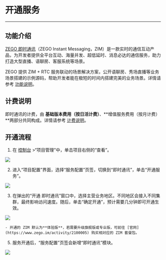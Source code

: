 # 开通服务

---

## 功能介绍

[ZEGO 即时通讯](/zim-android/introduction/overview)（ZEGO Instant Messaging，ZIM）是一款实时的通信互动产品，为开发者提供全平台互动、海量并发、超低延时、消息必达的通信服务，助力打造大型直播、语聊房、客服系统等场景。

ZEGO 提供 ZIM + RTC 服务联动的场景解决方案，公开语聊房、秀场直播等业务场景搭建的示例源码，帮助开发者能在极短的时间内搭建完美的业务场景。详情请参考 [功能说明](/zim-android/introduction/overview#3)。


## 计费说明

即时通讯的计费，由 **基础版本费用（按日活计费）**、**增值服务费用（按月计费）**两部分共同构成。详情请参考 [计费说明](/zim-ios/introduction/pricing)。


## 开通流程

1. 在 [控制台](https://console.zego.im) >“项目管理”中，单击项目右侧的“查看”。
<Frame width="512" height="auto" caption=""><img src="https://doc-media.zego.im/sdk-doc/Pics/Consle/1031.png" /></Frame>

2. 进入“项目配置”界面，选择“服务配置”页签，切换到“即时通讯”，单击“开通服务”。
<Frame width="512" height="auto" caption=""><img src="https://doc-media.zego.im/sdk-doc/Pics/Consle/10201.png" /></Frame>

3. 在弹出的“开通 即时通讯”窗口中，选择主营业务地区。不同地区会接入不同集群，最终影响访问速度。随后，单击“确定开通”，预计需要几分钟即可开通生效。
<Frame width="512" height="auto" caption=""><img src="https://doc-media.zego.im/sdk-doc/Pics/Consle/10202.png" /></Frame>

<Note title="说明">


    - 开通的 ZIM 默认为**体验版**，若需要升级旗舰版或专业版，可前往 [官网](https://www.zego.im/activity/2100005) 购买相对应的 ZIM 套餐包。


</Note>




5. 服务开通后，“服务配置”页签会新增“即时通讯”模块。
<Frame width="512" height="auto" caption=""><img src="https://doc-media.zego.im/sdk-doc/Pics/Consle/10196.png" /></Frame>
